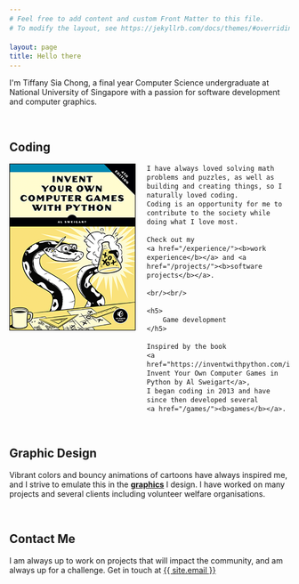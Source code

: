 ```yaml
---
# Feel free to add content and custom Front Matter to this file.
# To modify the layout, see https://jekyllrb.com/docs/themes/#overriding-theme-defaults

layout: page
title: Hello there
---
```


I'm Tiffany Sia Chong, a final year Computer Science undergraduate
at National University of Singapore with a
passion for software development and computer graphics.

<br/>

<h2>
    <b>Coding</b>
</h2>

<div class="clearfix">
    <img src="/assets/images/invent.png" style="float: left; padding-right: 20px;"/>
    
    I have always loved solving math problems and puzzles, as well as building and creating things, so I naturally loved coding.
    Coding is an opportunity for me to contribute to the society while doing what I love most.

    Check out my
    <a href="/experience/"><b>work experience</b></a> and <a href="/projects/"><b>software projects</b></a>.

    <br/><br/>

    <h5>
        Game development
    </h5>

    Inspired by the book
    <a href="https://inventwithpython.com/invent4thed/">
    Invent Your Own Computer Games in Python by Al Sweigart</a>,
    I began coding in 2013 and have since then developed several 
    <a href="/games/"><b>games</b></a>.

</div>

<br/>

<h2>
    <b>Graphic Design</b>
</h2>

Vibrant colors and bouncy animations of cartoons have always inspired me,
and I strive to emulate this in the <a href="design"><b>graphics</b></a>
I design. I have worked on many projects and several
clients including volunteer welfare organisations.

<br/>

<h2>
    <b>Contact Me</b>
</h2>

I am always up to work on projects that will impact
the community, and am always up for a challenge.
Get in touch at
<a class="u-email" href="mailto:{{ site.email }}">{{ site.email }}</a>

